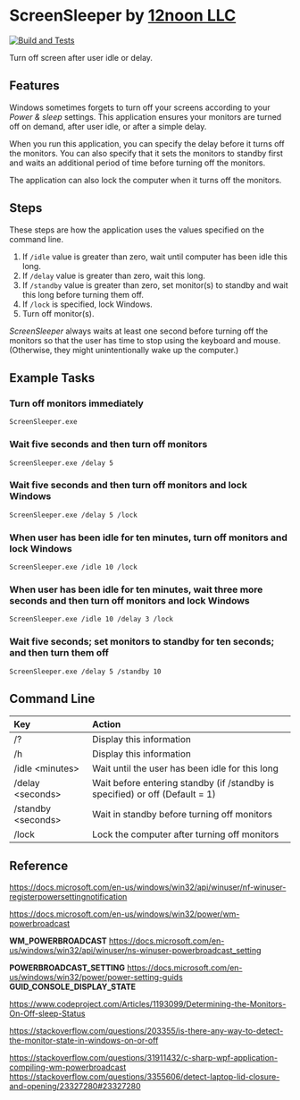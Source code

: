 # ScreenSleeper by [12noon LLC](https://12noon.com)

[![Build and Tests](https://github.com/12noonLLC/ScreenSleeper/actions/workflows/build.yml/badge.svg)](https://github.com/12noonLLC/ScreenSleeper/actions/workflows/build.yml)

Turn off screen after user idle or delay.

## Features

Windows sometimes forgets to turn off your screens according
to your *Power & sleep* settings.
This application ensures your monitors are turned off on demand,
after user idle, or after a simple delay.

When you run this application, you can specify the delay before
it turns off the monitors. You can also specify that it sets
the monitors to standby first and waits an additional period of time
before turning off the monitors.

The application can also lock the computer when it turns off the monitors.

## Steps

These steps are how the application uses the values specified on the command line.

1. If `/idle` value is greater than zero, wait until computer has been idle this long.
2. If `/delay` value is greater than zero, wait this long.
3. If `/standby` value is greater than zero, set monitor(s) to standby and wait this long before turning them off.
4. If `/lock` is specified, lock Windows.
5. Turn off monitor(s).

*ScreenSleeper* always waits at least one second before turning off the monitors
so that the user has time to stop using the keyboard and mouse.
(Otherwise, they might unintentionally wake up the computer.)

## Example Tasks

### Turn off monitors immediately

`ScreenSleeper.exe`

### Wait five seconds and then turn off monitors

`ScreenSleeper.exe /delay 5`

### Wait five seconds and then turn off monitors and lock Windows

`ScreenSleeper.exe /delay 5 /lock`

### When user has been idle for ten minutes, turn off monitors and lock Windows

`ScreenSleeper.exe /idle 10 /lock`

### When user has been idle for ten minutes, wait three more seconds and then turn off monitors and lock Windows

`ScreenSleeper.exe /idle 10 /delay 3 /lock`

### Wait five seconds; set monitors to standby for ten seconds; and then turn them off

`ScreenSleeper.exe /delay 5 /standby 10`


## Command Line

Key            | Action
:------------- | :-----
/? | Display this information
/h | Display this information
/idle \<minutes\> | Wait until the user has been idle for this long
/delay \<seconds\> | Wait before entering standby (if /standby is specified) or off (Default = 1)
/standby \<seconds\> | Wait in standby before turning off monitors
/lock | Lock the computer after turning off monitors

## Reference

https://docs.microsoft.com/en-us/windows/win32/api/winuser/nf-winuser-registerpowersettingnotification

https://docs.microsoft.com/en-us/windows/win32/power/wm-powerbroadcast

**WM_POWERBROADCAST**
https://docs.microsoft.com/en-us/windows/win32/api/winuser/ns-winuser-powerbroadcast_setting

**POWERBROADCAST_SETTING**
https://docs.microsoft.com/en-us/windows/win32/power/power-setting-guids
**GUID_CONSOLE_DISPLAY_STATE**

https://www.codeproject.com/Articles/1193099/Determining-the-Monitors-On-Off-sleep-Status

https://stackoverflow.com/questions/203355/is-there-any-way-to-detect-the-monitor-state-in-windows-on-or-off

https://stackoverflow.com/questions/31911432/c-sharp-wpf-application-compiling-wm-powerbroadcast
https://stackoverflow.com/questions/3355606/detect-laptop-lid-closure-and-opening/23327280#23327280
